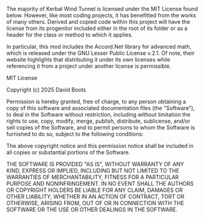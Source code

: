 ﻿The majority of Kerbal Wind Tunnel is licensed under the MIT License found below.
However, like most coding projects, it has benefitted from the works of many
others. Derived and copied code within this project will have the license from
its progenitor included either in the root of its folder or as a header for the
class or method to which it applies.

In particular, this mod includes the Accord.Net library for advanced math, which
is released under the GNU Lesser Public License v.2.1. Of note, their website
highlights that distributing it under its own licenses while referencing it from
a project under another license is permissible.

MIT License

Copyright (c) 2025 David Boots

Permission is hereby granted, free of charge, to any person obtaining a copy
of this software and associated documentation files (the "Software"), to deal
in the Software without restriction, including without limitation the rights
to use, copy, modify, merge, publish, distribute, sublicense, and/or sell
copies of the Software, and to permit persons to whom the Software is
furnished to do so, subject to the following conditions:

The above copyright notice and this permission notice shall be included in all
copies or substantial portions of the Software.

THE SOFTWARE IS PROVIDED "AS IS", WITHOUT WARRANTY OF ANY KIND, EXPRESS OR
IMPLIED, INCLUDING BUT NOT LIMITED TO THE WARRANTIES OF MERCHANTABILITY,
FITNESS FOR A PARTICULAR PURPOSE AND NONINFRINGEMENT. IN NO EVENT SHALL THE
AUTHORS OR COPYRIGHT HOLDERS BE LIABLE FOR ANY CLAIM, DAMAGES OR OTHER
LIABILITY, WHETHER IN AN ACTION OF CONTRACT, TORT OR OTHERWISE, ARISING FROM,
OUT OF OR IN CONNECTION WITH THE SOFTWARE OR THE USE OR OTHER DEALINGS IN THE
SOFTWARE.
